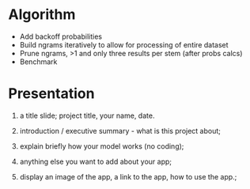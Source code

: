 # Algorithm

* Add backoff probabilities
* Build ngrams iteratively to allow for processing of entire dataset
* Prune ngrams, >1 and only three results per stem (after probs calcs)
* Benchmark

# Presentation

1. a title slide; project title, your name, date.

2. introduction / executive summary - what is this project about;

3. explain briefly how your model works (no coding);

4. anything else you want to add about your app; 

5. display an image of the app, a link to the app, how to use the app.;